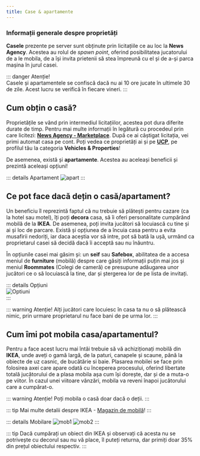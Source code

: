 ```yaml
---
title: Case & apartamente
---
```


### Informații generale despre proprietăți

**Casele** prezente pe server sunt obținute prin licitațiile ce au loc la **News Agency**. Acestea au rolul de *spawn point*, oferind posibilitatea jucatorului de a le mobila, de a își invita prietenii să stea împreună cu el și de a-și parca mașina în jurul casei.

::: danger Atenție!  
Casele și apartamentele se confiscă dacă nu ai 10 ore jucate în ultimele 30 de zile. Acest lucru se verifică în fiecare vineri.
:::

## Cum obțin o casă?

Proprietățile se vând prin intermediul licitațiilor, acestea pot dura diferite durate de timp. Pentru mai multe informații în legătură cu procedeul prin care licitezi: [**News Agency - Marketplace**](../economy/businesses.md#news-agency). După ce ai câștigat licitația, vei primi automat casa pe cont. Poți vedea ce proprietăți ai și pe [**UCP**](https://ucp.liberty.mp), pe profilul tău la categoria **Vehicles & Properties**!

De asemenea, există și **apartamente**. Acestea au aceleași beneficii și prezintă aceleași opțiuni!

::: details Apartament
<Image src="http://i.imgur.com/y6Z7q2a.gif" alt="apart" />
:::

## Ce pot face dacă dețin o casă/apartament?

Un beneficiu îl reprezintă faptul că nu trebuie să plătești pentru cazare (ca la hotel sau motel), îți poți **decora** casa, să îi oferi personalitate cumpărând mobilă de la **IKEA**. De asemenea, poți invita jucători să locuiască cu tine și ai și loc de parcare. Există și opțiunea de a încuia casa pentru a evita musafirii nedoriți, iar daca aceștia vor să intre, pot să bată la ușă, urmând ca proprietarul casei să decidă dacă îi acceptă sau nu înăuntru. 

În opțiunile casei mai găsim și: un **seif** sau **Safebox**, abilitatea de a accesa meniul de **furniture** (mobilă) despre care găsiți informații puțin mai jos și meniul **Roommates** (Colegi de cameră) ce presupune adăugarea unor jucători ce o să locuiască la tine, dar și ștergerea lor de pe lista de invitați. 

::: details Opțiuni  
 <Image src="https://i.imgur.com/v1Gw166.png" alt="Optiuni" />  
::: 

::: warning Atenție!
Alți jucători care locuiesc în casa ta nu o să plătească nimic, prin urmare proprietarul nu face bani de pe urma lor.
:::

## Cum îmi pot mobila casa/apartamentul?

Pentru a face acest lucru mai întâi trebuie să vă achiziționați mobilă din **IKEA**, unde aveți o gamă largă, de la paturi, canapele și scaune, până la obiecte de uz casnic, de bucătărie si baie. Plasarea mobilei se face prin folosirea axei care apare odată cu începerea procesului, oferind libertate totală jucătorului de a plasa mobila așa cum își dorește, dar și de a muta-o pe viitor. În cazul unei viitoare vânzări, mobila va reveni înapoi jucătorului care a cumpărat-o.

::: warning Atenție!
Poți mobila o casă doar dacă o deții.
:::

::: tip
Mai multe detalii despre IKEA - [Magazin de mobilă](../economy/businesses.md#furniture-store)!
:::

::: details Mobilare
<Image src="http://i.imgur.com/UsEelPK.gif" alt="mob1" />
<Image src="http://i.imgur.com/v9UqBUV.gif" alt="mob2" />
:::

::: tip
Dacă cumpărați un obiect din IKEA și observați că acesta nu se potrivește cu decorul sau nu vă place, îl puteți returna, dar primiți doar 35% din prețul obiectului respectiv.
:::
